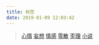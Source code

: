 ```yaml
---
title: 标签
date: 2019-01-09 12:03:42
---
```

> [心情](/blog/tags/心情/ "心情")
> [妄想](/blog/tags/妄想/ "妄想")
> [情感](/blog/tags/妄想/ "情感")
> [零散](/blog/tags/妄想/ "零散")
> [歪理](/blog/tags/歪理/ "歪理")
> [小说](/blog/tags/歪理/ "小说")